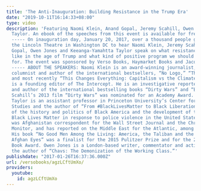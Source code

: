 ```yaml
---
title: 'The Anti-Inauguration: Building Resistance in the Trump Era'
date: "2019-10-11T16:14:33+08:00"
type: video
description: 'Featuring Naomi Klein, Anand Gopal, Jeremy Scahill, Owen Jones and Keeanga-Yamahtta
  Taylor. An ebook of the speeches from this event is available for free here: https://www.versobooks.com/books/2502-the-anti-inauguration
  ----- On inauguration day, January 20, 2017, over a thousand people gathered at
  the Lincoln Theatre in Washington DC to hear Naomi Klein, Jeremy Scahill, Anand
  Gopal, Owen Jones and Keeanga-Yamahtta Taylor speak on what resistance should look
  like in the age of Trump and what kind of positive program we should be fighting
  for. The event was sponsored by Verso Books, Haymarket Books and Jacobin Magazine.
  ----- ABOUT THE SPEAKERS: Naomi Klein is an award-winning journalist, syndicated
  columnist and author of the international bestsellers, “No Logo,” “The Shock Doctrine,”
  and most recently “This Changes Everything: Capitalism vs the Climate.” Jeremy Scahill
  is a founding editor of The Intercept. He is an investigative reporter, war correspondent,
  and author of the international bestselling books “Dirty Wars” and “Blackwater.”
  Scahill’s 2013 film “Dirty Wars” was nominated for an Academy Award. Keeanga-Yamahtta
  Taylor is an assistant professor in Princeton University’s Center for African American
  Studies and the author of “From #BlackLivesMatter to Black Liberation,” an examination
  of the history and politics of Black America and the development of the social movement
  Black Lives Matter in response to police violence in the United States. Anand Gopal
  was Afghanistan correspondent for the Wall Street Journal and the Christian Science
  Monitor, and has reported on the Middle East for the Atlantic, among other publications.
  His book “No Good Men Among the Living: America, the Taliban and the War Through
  Afghan Eyes” was a finalist for the 2015 Pulitzer Prize and for the 2014 National
  Book Award. Owen Jones is a London-based writer, commentator and activist. He is
  the author of “Chavs: The Demonization of the Working Class.”'
publishdate: "2017-01-26T16:37:36.000Z"
url: /versobooks/agzLCftUmXo/
providers:
  youtube:
    id: agzLCftUmXo
---
```


